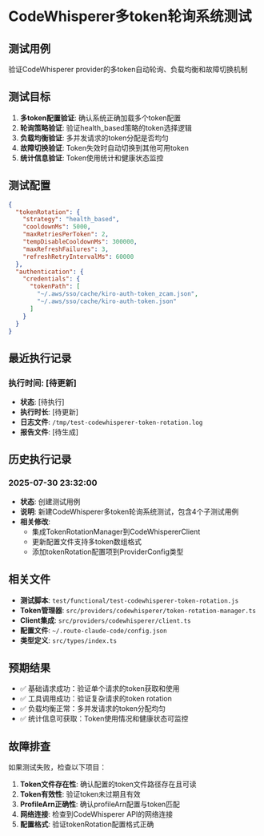 # CodeWhisperer多token轮询系统测试

## 测试用例
验证CodeWhisperer provider的多token自动轮询、负载均衡和故障切换机制

## 测试目标
1. **多token配置验证**: 确认系统正确加载多个token配置
2. **轮询策略验证**: 验证health_based策略的token选择逻辑
3. **负载均衡验证**: 多并发请求的token分配是否均匀
4. **故障切换验证**: Token失效时自动切换到其他可用token
5. **统计信息验证**: Token使用统计和健康状态监控

## 测试配置
```json
{
  "tokenRotation": {
    "strategy": "health_based",
    "cooldownMs": 5000,
    "maxRetriesPerToken": 2,
    "tempDisableCooldownMs": 300000,
    "maxRefreshFailures": 3,
    "refreshRetryIntervalMs": 60000
  },
  "authentication": {
    "credentials": {
      "tokenPath": [
        "~/.aws/sso/cache/kiro-auth-token_zcam.json",
        "~/.aws/sso/cache/kiro-auth-token.json"
      ]
    }
  }
}
```

## 最近执行记录

### 执行时间: [待更新]
- **状态**: [待执行]
- **执行时长**: [待更新]
- **日志文件**: `/tmp/test-codewhisperer-token-rotation.log`
- **报告文件**: [待生成]

## 历史执行记录

### 2025-07-30 23:32:00
- **状态**: 创建测试用例
- **说明**: 新建CodeWhisperer多token轮询系统测试，包含4个子测试用例
- **相关修改**: 
  - 集成TokenRotationManager到CodeWhispererClient
  - 更新配置文件支持多token数组格式
  - 添加tokenRotation配置项到ProviderConfig类型

## 相关文件
- **测试脚本**: `test/functional/test-codewhisperer-token-rotation.js`
- **Token管理器**: `src/providers/codewhisperer/token-rotation-manager.ts`
- **Client集成**: `src/providers/codewhisperer/client.ts`
- **配置文件**: `~/.route-claude-code/config.json`
- **类型定义**: `src/types/index.ts`

## 预期结果
- ✅ 基础请求成功：验证单个请求的token获取和使用
- ✅ 工具调用成功：验证复杂请求的token rotation
- ✅ 负载均衡正常：多并发请求的token分配均匀
- ✅ 统计信息可获取：Token使用情况和健康状态可监控

## 故障排查
如果测试失败，检查以下项目：
1. **Token文件存在性**: 确认配置的token文件路径存在且可读
2. **Token有效性**: 验证token未过期且有效
3. **ProfileArn正确性**: 确认profileArn配置与token匹配
4. **网络连接**: 检查到CodeWhisperer API的网络连接
5. **配置格式**: 验证tokenRotation配置格式正确